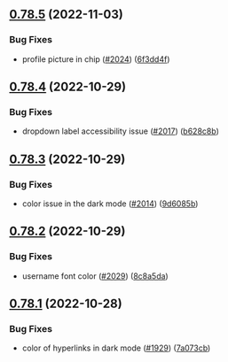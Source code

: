 ## [0.78.5](https://github.com/EddieHubCommunity/LinkFree/compare/v0.78.4...v0.78.5) (2022-11-03)


### Bug Fixes

* profile picture in chip ([#2024](https://github.com/EddieHubCommunity/LinkFree/issues/2024)) ([6f3dd4f](https://github.com/EddieHubCommunity/LinkFree/commit/6f3dd4f5eb4957ccc124e056f550ffee0e5c2008))



## [0.78.4](https://github.com/EddieHubCommunity/LinkFree/compare/v0.78.3...v0.78.4) (2022-10-29)


### Bug Fixes

* dropdown label accessibility issue ([#2017](https://github.com/EddieHubCommunity/LinkFree/issues/2017)) ([b628c8b](https://github.com/EddieHubCommunity/LinkFree/commit/b628c8b81c16a951c68a7ed6e5abebc30e06a797))



## [0.78.3](https://github.com/EddieHubCommunity/LinkFree/compare/v0.78.2...v0.78.3) (2022-10-29)


### Bug Fixes

* color issue in the dark mode ([#2014](https://github.com/EddieHubCommunity/LinkFree/issues/2014)) ([9d6085b](https://github.com/EddieHubCommunity/LinkFree/commit/9d6085b2ae7695bbfcf0b77c56fa85b82bb1f776))



## [0.78.2](https://github.com/EddieHubCommunity/LinkFree/compare/v0.78.1...v0.78.2) (2022-10-29)


### Bug Fixes

* username font color ([#2029](https://github.com/EddieHubCommunity/LinkFree/issues/2029)) ([8c8a5da](https://github.com/EddieHubCommunity/LinkFree/commit/8c8a5daff03ddf93bf70d6e89a21cd92b7a07ded))



## [0.78.1](https://github.com/EddieHubCommunity/LinkFree/compare/v0.78.0...v0.78.1) (2022-10-28)


### Bug Fixes

* color of hyperlinks in dark mode ([#1929](https://github.com/EddieHubCommunity/LinkFree/issues/1929)) ([7a073cb](https://github.com/EddieHubCommunity/LinkFree/commit/7a073cbac01550f68bb0fa8ebe79aafe7eaac2eb))



